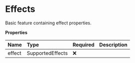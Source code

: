 # Effects

Basic feature containing effect properties.

**Properties**

| Name   | Type             | Required | Description |
| :----- | :--------------- | :------- | :---------- |
| effect | SupportedEffects | ❌       |             |
